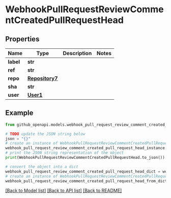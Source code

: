 # WebhookPullRequestReviewCommentCreatedPullRequestHead


## Properties

Name | Type | Description | Notes
------------ | ------------- | ------------- | -------------
**label** | **str** |  | 
**ref** | **str** |  | 
**repo** | [**Repository7**](Repository7.md) |  | 
**sha** | **str** |  | 
**user** | [**User1**](User1.md) |  | 

## Example

```python
from github_openapi.models.webhook_pull_request_review_comment_created_pull_request_head import WebhookPullRequestReviewCommentCreatedPullRequestHead

# TODO update the JSON string below
json = "{}"
# create an instance of WebhookPullRequestReviewCommentCreatedPullRequestHead from a JSON string
webhook_pull_request_review_comment_created_pull_request_head_instance = WebhookPullRequestReviewCommentCreatedPullRequestHead.from_json(json)
# print the JSON string representation of the object
print(WebhookPullRequestReviewCommentCreatedPullRequestHead.to_json())

# convert the object into a dict
webhook_pull_request_review_comment_created_pull_request_head_dict = webhook_pull_request_review_comment_created_pull_request_head_instance.to_dict()
# create an instance of WebhookPullRequestReviewCommentCreatedPullRequestHead from a dict
webhook_pull_request_review_comment_created_pull_request_head_from_dict = WebhookPullRequestReviewCommentCreatedPullRequestHead.from_dict(webhook_pull_request_review_comment_created_pull_request_head_dict)
```
[[Back to Model list]](../README.md#documentation-for-models) [[Back to API list]](../README.md#documentation-for-api-endpoints) [[Back to README]](../README.md)


